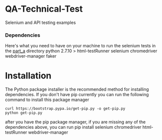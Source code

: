 # QA-Technical-Test
Selenium and API testing examples

### Dependencies
Here's what you need to have on your machine to run the selenium tests in the [part_a](part_a/readme.md) directory
python 2.7.10 >
html-testRunner
selenium
chromedriver
webdriver-manager
faker
# Installation
The Python package installer is the recommended method for installing dependencies. If you don't have pip currently you can run the following command to install this package manager

```
curl https://bootstrap.pypa.io/get-pip.py -o get-pip.py
python get-pip.py
```

after you have the pip package manager, if you are missing any of the dependencies above, you can run
pip install selenium chromedriver html-testRunner webdriver-manager
